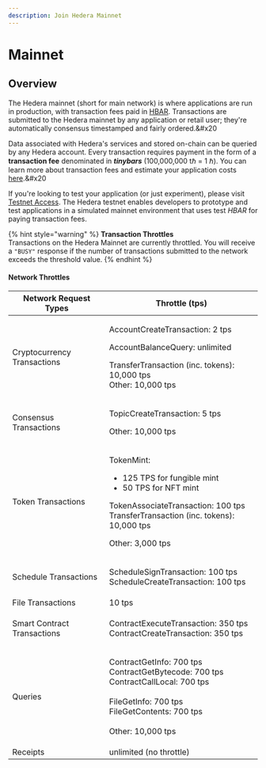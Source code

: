```yaml
---
description: Join Hedera Mainnet
---
```


# Mainnet

## Overview

The Hedera mainnet (short for main network) is where applications are run in production, with transaction fees paid in [HBAR](https://www.hedera.com/hbar). Transactions are submitted to the Hedera mainnet by any application or retail user; they're automatically consensus timestamped and fairly ordered.\&#x20

Data associated with Hedera's services and stored on-chain can be queried by any Hedera account. Every transaction requires payment in the form of a **transaction fee** denominated in _**tinybars**_ (100,000,000 tℏ = 1 ℏ). You can learn more about transaction fees and estimate your application costs [here](https://www.hedera.com/fees).\&#x20

If you're looking to test your application (or just experiment), please visit [Testnet Access](../testnet/testnet-access.md). The Hedera testnet enables developers to prototype and test applications in a simulated mainnet environment that uses test _HBAR_ for paying transaction fees.

{% hint style="warning" %}
**Transaction Throttles**\
Transactions on the Hedera Mainnet are currently throttled. You will receive a `"BUSY"` response if the number of transactions submitted to the network exceeds the threshold value.
{% endhint %}

#### Network Throttles

| Network Request Types       | Throttle (tps)                                                                                                                                                                                            |
| --------------------------- | --------------------------------------------------------------------------------------------------------------------------------------------------------------------------------------------------------- |
| Cryptocurrency Transactions | <p>AccountCreateTransaction: 2 tps</p><p>AccountBalanceQuery: unlimited</p><p>TransferTransaction (inc. tokens): 10,000 tps<br>Other: 10,000 tps</p>                                                      |
| Consensus Transactions      | <p>TopicCreateTransaction: 5 tps</p><p>Other: 10,000 tps</p>                                                                                                                                              |
| Token Transactions          | <p>TokenMint:</p><ul><li>125 TPS for fungible mint</li><li>50 TPS for NFT mint</li></ul><p>TokenAssociateTransaction: 100 tps<br>TransferTransaction (inc. tokens): 10,000 tps</p><p>Other: 3,000 tps</p> |
| Schedule Transactions       | <p>ScheduleSignTransaction: 100 tps<br>ScheduleCreateTransaction: 100 tps</p>                                                                                                                             |
| File Transactions           | 10 tps                                                                                                                                                                                                    |
| Smart Contract Transactions | <p>ContractExecuteTransaction: 350 tps<br>ContractCreateTransaction: 350 tps</p>                                                                                                                          |
| Queries                     | <p>ContractGetInfo: 700 tps<br>ContractGetBytecode: 700 tps<br>ContractCallLocal: 700 tps<br><br>FileGetInfo: 700 tps<br>FileGetContents: 700 tps<br><br>Other: 10,000 tps</p>                            |
| Receipts                    | unlimited (no throttle)                                                                                                                                                                                   |
